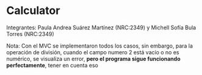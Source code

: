 # Calculator
Integrantes: Paula Andrea Suárez Martínez (NRC:2349) y Michell Sofía Bula Torres (NRC:2349)

Nota: Con el MVC se implementaron todos los casos, sin embargo, para la operación de división, cuando el campo numero 2 está vacío o no es numérico, se visualiza un error, **pero el programa sigue funcionando perfectamente**, tener en cuenta eso
